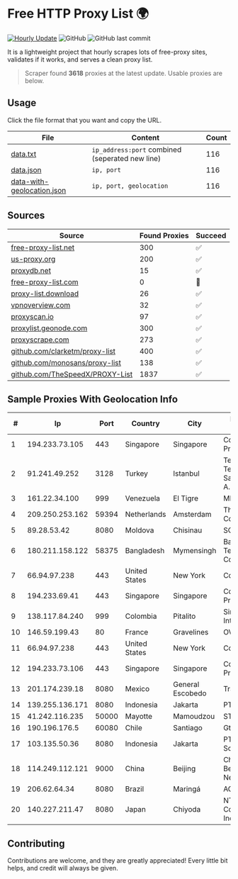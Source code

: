 
# Free HTTP Proxy List 🌍

[![Hourly Update](https://github.com/mertguvencli/http-proxy-list/actions/workflows/main.yml/badge.svg?branch=main)](https://github.com/mertguvencli/http-proxy-list/actions/workflows/main.yml)
![GitHub](https://img.shields.io/github/license/mertguvencli/http-proxy-list)
![GitHub last commit](https://img.shields.io/github/last-commit/mertguvencli/http-proxy-list)

It is a lightweight project that hourly scrapes lots of free-proxy sites, validates if it works, and serves a clean proxy list.


> Scraper found **3618** proxies at the latest update. Usable proxies are below.

## Usage

Click the file format that you want and copy the URL.


|File|Content|Count|
|----|-------|-----|
|[data.txt](https://raw.githubusercontent.com/mertguvencli/http-proxy-list/main/proxy-list/data.txt)|`ip_address:port` combined (seperated new line)|116|
|[data.json](https://raw.githubusercontent.com/mertguvencli/http-proxy-list/main/proxy-list/data.json)|`ip, port`|116|
|[data-with-geolocation.json](https://raw.githubusercontent.com/mertguvencli/http-proxy-list/main/proxy-list/data-with-geolocation.json)|`ip, port, geolocation`|116|

## Sources

|Source|Found Proxies|Succeed|
|------|-------------|-------|
|[free-proxy-list.net](https://free-proxy-list.net)|300|✅|
|[us-proxy.org](https://www.us-proxy.org)|200|✅|
|[proxydb.net](http://proxydb.net)|15|✅|
|[free-proxy-list.com](https://free-proxy-list.com/?page=&port=&type%5B%5D=http&type%5B%5D=https&up_time=0&search=Search)|0|🚫|
|[proxy-list.download](https://www.proxy-list.download/HTTP)|26|✅|
|[vpnoverview.com](https://vpnoverview.com/privacy/anonymous-browsing/free-proxy-servers)|32|✅|
|[proxyscan.io](https://www.proxyscan.io)|97|✅|
|[proxylist.geonode.com](https://proxylist.geonode.com/api/proxy-list?limit=300&page=1&sort_by=lastChecked&sort_type=desc&protocols=http,https)|300|✅|
|[proxyscrape.com](https://api.proxyscrape.com/v2/?request=displayproxies&protocol=http&timeout=10000&country=all&ssl=all&anonymity=all)|273|✅|
|[github.com/clarketm/proxy-list](https://raw.githubusercontent.com/clarketm/proxy-list/master/proxy-list-raw.txt)|400|✅|
|[github.com/monosans/proxy-list](https://raw.githubusercontent.com/monosans/proxy-list/main/proxies/http.txt)|138|✅|
|[github.com/TheSpeedX/PROXY-List](https://raw.githubusercontent.com/TheSpeedX/PROXY-List/master/http.txt)|1837|✅|


## Sample Proxies With Geolocation Info

|#|Ip|Port|Country|City|Internet Service Provider|
|-|--|----|-------|----|-------------------------|
|1|194.233.73.105|443|Singapore|Singapore|Contabo Asia Private Limited|
|2|91.241.49.252|3128|Turkey|Istanbul|Teknotel Telekomunikasyon Sanayi VE Ticaret A.S.|
|3|161.22.34.100|999|Venezuela|El Tigre|MDS TELECOM C.A.|
|4|209.250.253.162|59394|Netherlands|Amsterdam|The Constant Company|
|5|89.28.53.42|8080|Moldova|Chisinau|SC STARNET SRL|
|6|180.211.158.122|58375|Bangladesh|Mymensingh|Bangladesh Telecommunications Company Ltd.|
|7|66.94.97.238|443|United States|New York|Contabo Inc.|
|8|194.233.69.41|443|Singapore|Singapore|Contabo Asia Private Limited|
|9|138.117.84.240|999|Colombia|Pitalito|Sinergy Soluciones Integrales|
|10|146.59.199.43|80|France|Gravelines|OVH SAS|
|11|66.94.97.238|443|United States|New York|Contabo Inc.|
|12|194.233.73.106|443|Singapore|Singapore|Contabo Asia Private Limited|
|13|201.174.239.18|8080|Mexico|General Escobedo|Transtelco Inc|
|14|139.255.136.171|8080|Indonesia|Jakarta|PT. First Media, Tbk|
|15|41.242.116.235|50000|Mayotte|Mamoudzou|STOI-block1|
|16|190.196.176.5|60080|Chile|Santiago|Gtd Internet S.A.|
|17|103.135.50.36|8080|Indonesia|Jakarta|PT Maxindo Mitra Solusi|
|18|114.249.112.121|9000|China|Beijing|China Unicom Beijing Province Network|
|19|206.62.64.34|8080|Brazil|Maringá|AGIS|
|20|140.227.211.47|8080|Japan|Chiyoda|NTT PC Communications, Inc.|



## Contributing

Contributions are welcome, and they are greatly appreciated! Every
little bit helps, and credit will always be given.

